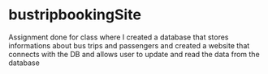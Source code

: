 # bustripbookingSite
Assignment done for class where I created a database that stores informations about bus trips and passengers and created a website that connects with the DB and allows user to update and read the data from the database
